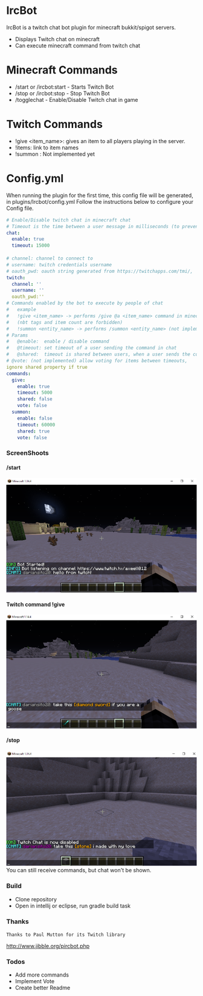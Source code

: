 # IrcBot

IrcBot is a twitch chat bot plugin for minecraft bukkit/spigot servers.

  - Displays Twitch chat on minecraft
  - Can execute minecraft command from twitch chat

# Minecraft Commands

  - /start or /ircbot:start - Starts Twitch Bot
  - /stop or /ircbot:stop - Stop Twitch Bot
  - /togglechat - Enable/Disable Twitch chat in game

# Twitch Commands
- !give <item_name>: gives an item to all players playing in the server.
- !items: link to item names
- !summon <entity>: Not implemented yet

# Config.yml
When running the plugin for the first time, this config file will be generated, in plugins/Ircbot/config.yml
Follow the instructions below to configure your Config file.
```yaml
# Enable/Disable twitch chat in minecraft chat
# Timeout is the time between a user message in milliseconds (to prevent spam)
chat:
  enable: true
  timeout: 15000
  
# channel: channel to connect to
# username: twitch credentials username
# oauth_pwd: oauth string generated from https://twitchapps.com/tmi/,
twitch:
  channel: ''
  username: ''
  oauth_pwd:''
# Commands enabled by the bot to execute by people of chat
#   example
#   !give <item_name> -> performs /give @a <item_name> command in minecraft
#   (nbt tags and item count are forbidden)
#   !summon <entity_name> -> performs /summon <entity_name> (not implemented)
# Params
#   @enable:  enable / disable command
#   @timeout: set timeout of a user sending the command in chat
#   @shared:  timeout is shared between users, when a user sends the command timeouts start couting
# @vote: (not implemented) allow voting for items between timeouts, 
ignore shared property if true
commands:
  give:
    enable: true
    timeout: 5000
    shared: false
    vote: false
  summon:
    enable: false
    timeout: 60000
    shared: true
    vote: false
```

### ScreenShoots
#### /start
![](/screenshot/screen1.png?raw=true)

#### Twitch command !give
![](/screenshot/screen2.png?raw=true)

#### /stop
![](/screenshot/screen3.png?raw=true)
You can still receive commands, but chat won't be shown.

### Build
- Clone repository
- Open in intellij or eclipse, run gradle build task

### Thanks 
    Thanks to Paul Mutton for its Twitch library 
http://www.jibble.org/pircbot.php

### Todos
 - Add more commands
 - Implement Vote
 - Create better Readme

